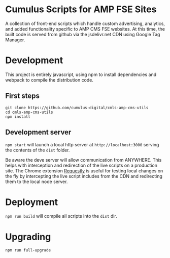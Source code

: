 # Cumulus Scripts for AMP FSE Sites

A collection of front-end scripts which handle custom advertising, analytics, and added functionality specific to AMP CMS FSE websites. At this time, the built code is served from github via the jsdelivr.net CDN using Google Tag Manager.

# Development

This project is entirely javascript, using npm to install dependencies and webpack to compile the distribution code.

## First steps

```
git clone https://github.com/cumulus-digital/cmls-amp-cms-utils
cd cmls-amp-cms-utils
npm install
```

## Development server

`npm start` will launch a local http server at `http://localhost:3000` serving the contents of the `dist` folder.

Be aware the deve server will allow communication from ANYWHERE. This helps with interception and redirection of the live scripts on a production site. The Chrome extension [Requestly](https://chrome.google.com/webstore/detail/requestly-open-source-htt/mdnleldcmiljblolnjhpnblkcekpdkpa) is useful for testing local changes on the fly by intercepting the live script includes from the CDN and redirecting them to the local node server.

# Deployment

`npm run build` will compile all scripts into the `dist` dir.

# Upgrading

`npm run full-upgrade`